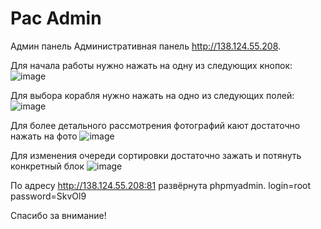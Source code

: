 # Pac Admin
 Админ панель
Административная панель http://138.124.55.208.

Для начала работы нужно нажать на одну из следующих кнопок:
![image](https://github.com/user-attachments/assets/d54d4712-2df0-427d-843c-472667511c9b)

Для выбора корабля нужно нажать на одно из следующих полей:
![image](https://github.com/user-attachments/assets/ef09dd17-2a47-4d16-b60d-394276e0b067)

Для более детального рассмотрения фотографий кают достаточно нажать на фото
![image](https://github.com/user-attachments/assets/e588c4c1-d501-4c3c-8604-2b293affa827)

Для изменения очереди сортировки достаточно зажать и потянуть конкретный блок
![image](https://github.com/user-attachments/assets/c43f25ef-59f0-4065-826c-a21d5cba7e5b)

По адресу http://138.124.55.208:81 развёрнута phpmyadmin. 
login=root
password=SkvOl9



Спасибо за внимание!
